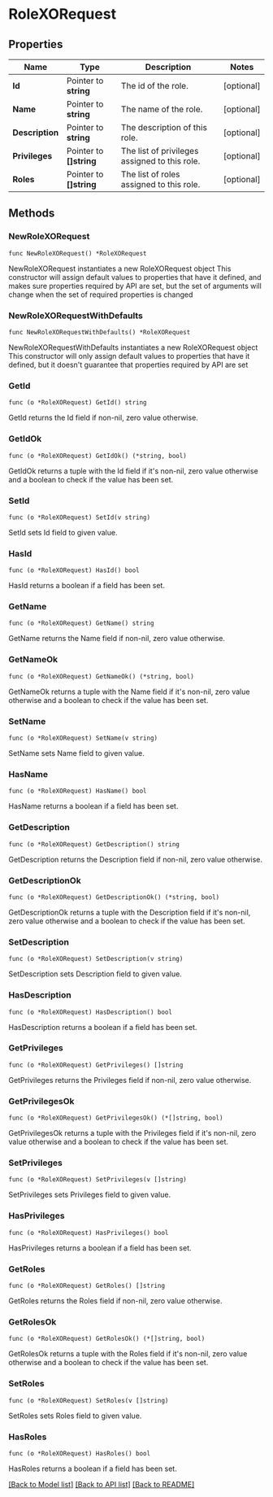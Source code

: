 # RoleXORequest

## Properties

Name | Type | Description | Notes
------------ | ------------- | ------------- | -------------
**Id** | Pointer to **string** | The id of the role. | [optional] 
**Name** | Pointer to **string** | The name of the role. | [optional] 
**Description** | Pointer to **string** | The description of this role. | [optional] 
**Privileges** | Pointer to **[]string** | The list of privileges assigned to this role. | [optional] 
**Roles** | Pointer to **[]string** | The list of roles assigned to this role. | [optional] 

## Methods

### NewRoleXORequest

`func NewRoleXORequest() *RoleXORequest`

NewRoleXORequest instantiates a new RoleXORequest object
This constructor will assign default values to properties that have it defined,
and makes sure properties required by API are set, but the set of arguments
will change when the set of required properties is changed

### NewRoleXORequestWithDefaults

`func NewRoleXORequestWithDefaults() *RoleXORequest`

NewRoleXORequestWithDefaults instantiates a new RoleXORequest object
This constructor will only assign default values to properties that have it defined,
but it doesn't guarantee that properties required by API are set

### GetId

`func (o *RoleXORequest) GetId() string`

GetId returns the Id field if non-nil, zero value otherwise.

### GetIdOk

`func (o *RoleXORequest) GetIdOk() (*string, bool)`

GetIdOk returns a tuple with the Id field if it's non-nil, zero value otherwise
and a boolean to check if the value has been set.

### SetId

`func (o *RoleXORequest) SetId(v string)`

SetId sets Id field to given value.

### HasId

`func (o *RoleXORequest) HasId() bool`

HasId returns a boolean if a field has been set.

### GetName

`func (o *RoleXORequest) GetName() string`

GetName returns the Name field if non-nil, zero value otherwise.

### GetNameOk

`func (o *RoleXORequest) GetNameOk() (*string, bool)`

GetNameOk returns a tuple with the Name field if it's non-nil, zero value otherwise
and a boolean to check if the value has been set.

### SetName

`func (o *RoleXORequest) SetName(v string)`

SetName sets Name field to given value.

### HasName

`func (o *RoleXORequest) HasName() bool`

HasName returns a boolean if a field has been set.

### GetDescription

`func (o *RoleXORequest) GetDescription() string`

GetDescription returns the Description field if non-nil, zero value otherwise.

### GetDescriptionOk

`func (o *RoleXORequest) GetDescriptionOk() (*string, bool)`

GetDescriptionOk returns a tuple with the Description field if it's non-nil, zero value otherwise
and a boolean to check if the value has been set.

### SetDescription

`func (o *RoleXORequest) SetDescription(v string)`

SetDescription sets Description field to given value.

### HasDescription

`func (o *RoleXORequest) HasDescription() bool`

HasDescription returns a boolean if a field has been set.

### GetPrivileges

`func (o *RoleXORequest) GetPrivileges() []string`

GetPrivileges returns the Privileges field if non-nil, zero value otherwise.

### GetPrivilegesOk

`func (o *RoleXORequest) GetPrivilegesOk() (*[]string, bool)`

GetPrivilegesOk returns a tuple with the Privileges field if it's non-nil, zero value otherwise
and a boolean to check if the value has been set.

### SetPrivileges

`func (o *RoleXORequest) SetPrivileges(v []string)`

SetPrivileges sets Privileges field to given value.

### HasPrivileges

`func (o *RoleXORequest) HasPrivileges() bool`

HasPrivileges returns a boolean if a field has been set.

### GetRoles

`func (o *RoleXORequest) GetRoles() []string`

GetRoles returns the Roles field if non-nil, zero value otherwise.

### GetRolesOk

`func (o *RoleXORequest) GetRolesOk() (*[]string, bool)`

GetRolesOk returns a tuple with the Roles field if it's non-nil, zero value otherwise
and a boolean to check if the value has been set.

### SetRoles

`func (o *RoleXORequest) SetRoles(v []string)`

SetRoles sets Roles field to given value.

### HasRoles

`func (o *RoleXORequest) HasRoles() bool`

HasRoles returns a boolean if a field has been set.


[[Back to Model list]](../README.md#documentation-for-models) [[Back to API list]](../README.md#documentation-for-api-endpoints) [[Back to README]](../README.md)


